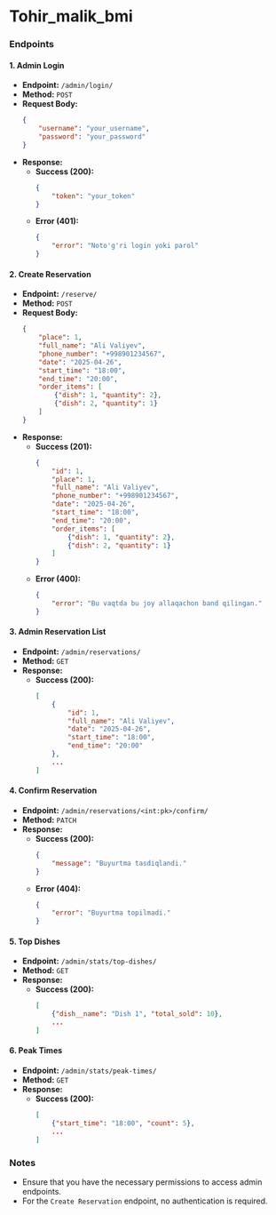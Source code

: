 # Tohir_malik_bmi

### Endpoints

#### 1. Admin Login
- **Endpoint:** `/admin/login/`
- **Method:** `POST`
- **Request Body:**
  ```json
  {
      "username": "your_username",
      "password": "your_password"
  }
  ```
- **Response:**
  - **Success (200):**
    ```json
    {
        "token": "your_token"
    }
    ```
  - **Error (401):**
    ```json
    {
        "error": "Noto'g'ri login yoki parol"
    }
    ```

#### 2. Create Reservation
- **Endpoint:** `/reserve/`
- **Method:** `POST`
- **Request Body:**
  ```json
  {
      "place": 1,
      "full_name": "Ali Valiyev",
      "phone_number": "+998901234567",
      "date": "2025-04-26",
      "start_time": "18:00",
      "end_time": "20:00",
      "order_items": [
          {"dish": 1, "quantity": 2},
          {"dish": 2, "quantity": 1}
      ]
  }
  ```
- **Response:**
  - **Success (201):**
    ```json
    {
        "id": 1,
        "place": 1,
        "full_name": "Ali Valiyev",
        "phone_number": "+998901234567",
        "date": "2025-04-26",
        "start_time": "18:00",
        "end_time": "20:00",
        "order_items": [
            {"dish": 1, "quantity": 2},
            {"dish": 2, "quantity": 1}
        ]
    }
    ```
  - **Error (400):**
    ```json
    {
        "error": "Bu vaqtda bu joy allaqachon band qilingan."
    }
    ```

#### 3. Admin Reservation List
- **Endpoint:** `/admin/reservations/`
- **Method:** `GET`
- **Response:**
  - **Success (200):**
    ```json
    [
        {
            "id": 1,
            "full_name": "Ali Valiyev",
            "date": "2025-04-26",
            "start_time": "18:00",
            "end_time": "20:00"
        },
        ...
    ]
    ```

#### 4. Confirm Reservation
- **Endpoint:** `/admin/reservations/<int:pk>/confirm/`
- **Method:** `PATCH`
- **Response:**
  - **Success (200):**
    ```json
    {
        "message": "Buyurtma tasdiqlandi."
    }
    ```
  - **Error (404):**
    ```json
    {
        "error": "Buyurtma topilmadi."
    }
    ```

#### 5. Top Dishes
- **Endpoint:** `/admin/stats/top-dishes/`
- **Method:** `GET`
- **Response:**
  - **Success (200):**
    ```json
    [
        {"dish__name": "Dish 1", "total_sold": 10},
        ...
    ]
    ```

#### 6. Peak Times
- **Endpoint:** `/admin/stats/peak-times/`
- **Method:** `GET`
- **Response:**
  - **Success (200):**
    ```json
    [
        {"start_time": "18:00", "count": 5},
        ...
    ]
    ```

### Notes
- Ensure that you have the necessary permissions to access admin endpoints.
- For the `Create Reservation` endpoint, no authentication is required.